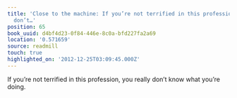 ```yaml
---
title: 'Close to the machine: If you’re not terrified in this profession, you really
  don’t…'
position: 65
book_uuid: d4bf4d23-0f84-446e-8c0a-bfd227fa2a69
location: '0.571659'
source: readmill
touch: true
highlighted_on: '2012-12-25T03:09:45.000Z'
---
```


If you’re not terrified in this profession, you really don’t know what you’re doing.
